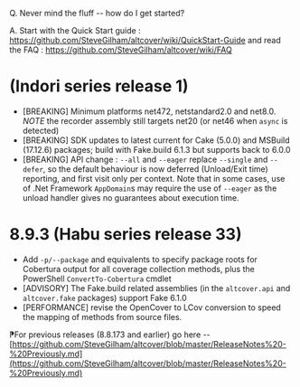 ﻿Q. Never mind the fluff -- how do I get started?

A. Start with the Quick Start guide : https://github.com/SteveGilham/altcover/wiki/QuickStart-Guide and 
read the FAQ : https://github.com/SteveGilham/altcover/wiki/FAQ

# (Indori series release 1)
* [BREAKING] Minimum platforms net472, netstandard2.0 and net8.0. *NOTE* the recorder assembly still targets net20 (or net46 when `async` is detected)
* [BREAKING] SDK updates to latest current for Cake (5.0.0) and MSBuild (17.12.6) packages; build with Fake.build 6.1.3 but supports back to 6.0.0
* [BREAKING] API change : `--all` and `--eager` replace `--single` and `--defer`, so the default behaviour is now deferred (Unload/Exit time) reporting, and first visit only per context. Note that in some cases, use of .Net Framework `AppDomain`s may require the use of `--eager` as the unload handler gives no guarantees about execution time.

# 8.9.3 (Habu series release 33)
* Add `-p/--package` and equivalents to specify package roots for Cobertura output for all coverage collection methods, plus the PowerShell `ConvertTo-Cobertura` cmdlet
* [ADVISORY] The Fake.build related assemblies (in the `altcover.api` and `altcover.fake` packages) support Fake 6.1.0
* [PERFORMANCE] revise the OpenCover to LCov conversion to speed the mapping of methods from source files.

⁋For previous releases (8.8.173 and earlier) go here -- [https://github.com/SteveGilham/altcover/blob/master/ReleaseNotes%20-%20Previously.md](https://github.com/SteveGilham/altcover/blob/master/ReleaseNotes%20-%20Previously.md)